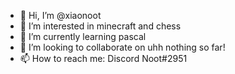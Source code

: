 - 👋 Hi, I’m @xiaonoot
- 👀 I’m interested in minecraft and chess
- 🌱 I’m currently learning pascal
- 💞️ I’m looking to collaborate on uhh nothing so far!
- 📫 How to reach me: Discord Noot#2951

<!---
xiaonoot/xiaonoot is a ✨ special ✨ repository because its `README.md` (this file) appears on your GitHub profile.
You can click the Preview link to take a look at your changes.
--->
